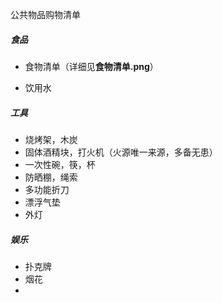公共物品购物清单

##### 食品

- 食物清单（详细见**食物清单.png**）

- 饮用水

##### 工具

- 烧烤架，木炭
- 固体酒精块，打火机（火源唯一来源，多备无患）
- 一次性碗，筷，杯
- 防晒棚，绳索
- 多功能折刀
- 漂浮气垫
- 外灯

##### 娱乐

- 扑克牌
- 烟花
- 